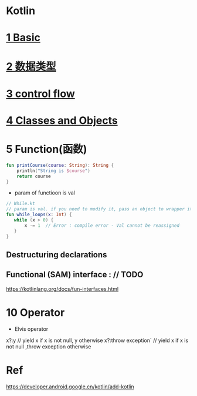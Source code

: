# Kotlin

# [1 Basic](./1_Basic.md)

# [2 数据类型](./2_data_type.md)

# [3 control flow](./3_control_flow.md)

# [4 Classes and Objects](./_4_Classes_and_Objects.md)


# 5 Function(函数)

```kotlin
fun printCourse(course: String): String {
    println("String is $course")
    return course
}
```

- param of functioon is val

```kotlin
// While.kt
// param is val. if you need to modify it, pass an object to wrapper it
fun while_loops(x: Int) {
   while (x > 0) {
       x -= 1  // Error : compile error - Val cannot be reassigned
   }
}
```

## Destructuring declarations

## Functional (SAM) interface : // TODO
https://kotlinlang.org/docs/fun-interfaces.html  


# 10 Operator

- Elvis operator

x?:y                              // yield x  if x is not null, y otherwise
x?:throw exception`               // yield x  if x is not null ,throw exception  otherwise


# Ref

https://developer.android.google.cn/kotlin/add-kotlin
